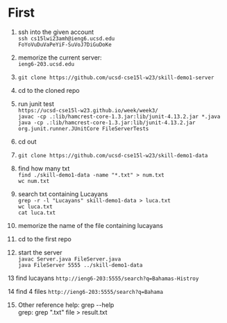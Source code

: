 # First
1. ssh into the given account\
`ssh cs15lwi23amh@ieng6.ucsd.edu`\
`FoYoVuDuVaPeYiF-SuVoJ7DiGuDoKe`

2. memorize the current server:\
`ieng6-203.ucsd.edu`

3. `git clone https://github.com/ucsd-cse15l-w23/skill-demo1-server`

4. cd to the cloned repo

5. run junit test\
`https://ucsd-cse15l-w23.github.io/week/week3/`\
`javac -cp .:lib/hamcrest-core-1.3.jar:lib/junit-4.13.2.jar *.java`\
`java -cp .:lib/hamcrest-core-1.3.jar:lib/junit-4.13.2.jar org.junit.runner.JUnitCore FileServerTests`

6. cd out

7. `git clone https://github.com/ucsd-cse15l-w23/skill-demo1-data`

8. find how many txt\
`find ./skill-demo1-data -name "*.txt" > num.txt`\
`wc num.txt`

9. search txt containing Lucayans\
`grep -r -l "Lucayans" skill-demo1-data > luca.txt`\
`wc luca.txt`\
`cat luca.txt`

10. memorize the name of the file containing lucayans

11. cd to the first repo

12. start the server\
`javac Server.java FileServer.java`\
`java FileServer 5555 ../skill-demo1-data`

13 find lucayans
`http://ieng6-203:5555/search?q=Bahamas-Histroy`

14 find 4 files
`http://ieng6-203:5555/search?q=Bahama`

15. Other reference
help: grep --help\
grep: grep ".txt" file > result.txt
